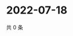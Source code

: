 # 2022-07-18

共 0 条

<!-- BEGIN WEIBO -->
<!-- 最后更新时间 Mon Jul 18 2022 04:15:46 GMT+0800 (China Standard Time) -->

<!-- END WEIBO -->
